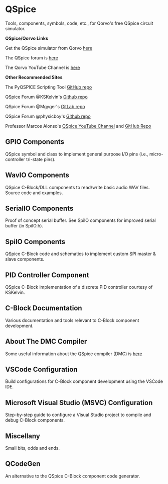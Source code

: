 # QSpice

Tools, components, symbols, code, etc., for Qorvo's free QSpice circuit simulator.

**QSpice/Qorvo Links**

Get the QSpice simulator from Qorvo [here](https://www.qorvo.com/)

The QSpice forum is [here](https://forum.qorvo.com/c/qspice/)

The Qorvo YouTube Channel is [here](https://www.youtube.com/c/qorvo)

**Other Recommended Sites**

The PyQSPICE Scripting Tool [GitHub repo](https://github.com/Qorvo/PyQSPICE)

QSpice Forum @KSKelvin's [Github repo](https://github.com/KSKelvin-Github/Qspice/)

QSpice Forum @Mgyger's [GitLab repo](https://gitlab.com/mgyger/qspice-symbols/)

QSpice Forum @physicboy's [Github repo](https://github.com/physicboy/QSPICE)

Professor Marcos Alonso's [QSpice YouTube Channel](https://www.youtube.com/@MarcosAlonsoElectronics) and [GitHub Repo](https://github.com/marcosalonsoelectronics/website)

## GPIO Components
QSpice symbol and class to implement general purpose I/O pins (i.e., micro-controller tri-state pins).

## WavIO Components
QSpice C-Block/DLL components to read/write basic audio WAV files.  Source code and examples.

## SerialIO Components
Proof of concept serial buffer.  See SpiIO components for improved serial buffer (in SpiIO.h).

## SpiIO Components
QSpice C-Block code and schematics to implement custom SPI master & slave components.

## PID Controller Component
QSpice C-Block implementation of a discrete PID controller courtesy of KSKelvin.

## C-Block Documentation
Various documentation and tools relevant to C-Block component development.

## About The DMC Compiler
Some useful information about the QSpice compiler (DMC) is [here](README_DMC.md)

## VSCode Configuration
Build configurations for C-Block component development using the VSCode IDE.

## Microsoft Visual Studio (MSVC) Configuration
Step-by-step guide to configure a Visual Studio project to compile and debug C-Block components.

## Miscellany
Small bits, odds and ends.

## QCodeGen
An alternative to the QSpice C-Block component code generator.

